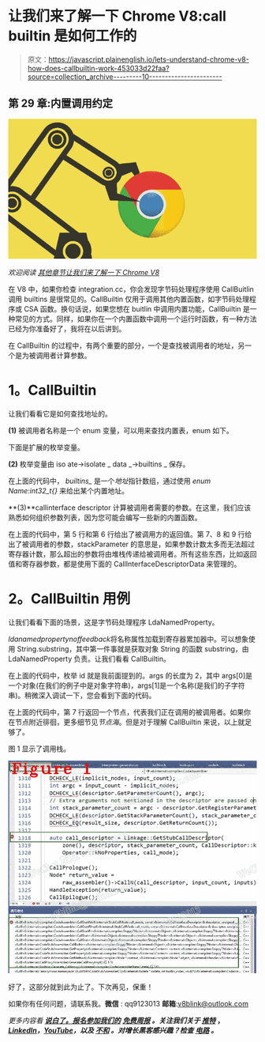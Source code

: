 # 让我们来了解一下 Chrome V8:call builtin 是如何工作的

> 原文：<https://javascript.plainenglish.io/lets-understand-chrome-v8-how-does-callbuiltin-work-453033d22faa?source=collection_archive---------10----------------------->

## 第 29 章:内置调用约定

![](img/2229cb027639f57877eb360bf75cd927.png)

*欢迎阅读* [*其他章节让我们来了解一下 Chrome V8*](https://medium.com/@huidou)

在 V8 中，如果你检查 integration.cc，你会发现字节码处理程序使用 CallBuitlin 调用 builtins 是很常见的。CallBuiltin 仅用于调用其他内置函数，如字节码处理程序或 CSA 函数。换句话说，如果您想在 buitlin 中调用内置功能，CallBuiltin 是一种常见的方式。同样，如果你在一个内置函数中调用一个运行时函数，有一种方法已经为你准备好了，我将在以后讲到。

在 CallBuiltin 的过程中，有两个重要的部分，一个是查找被调用者的地址，另一个是为被调用者计算参数。

# **1。CallBuiltin**

让我们看看它是如何查找地址的。

**(1)** 被调用者名称是一个 enum 变量，可以用来查找内置表，enum 如下。

下面是扩展的枚举变量。

**(2)** 枚举变量由 iso ate->isolate _ data _->builtins _ 保存。

在上面的代码中， *builtins_* 是一个*地址*指针数组，通过使用 *enum Name:int32_t{}* 来给出某个内置地址。

**(3)**callinterface descriptor 计算被调用者需要的参数。在这里，我们应该熟悉如何组织参数列表，因为您可能会编写一些新的内置函数。

在上面的代码中，第 5 行和第 6 行给出了被调用方的返回值。第 7、8 和 9 行给出了被调用者的参数，stackParameter 的意思是，如果参数计数太多而无法超过寄存器计数，那么超出的参数将由堆栈传递给被调用者。所有这些东西，比如返回值和寄存器参数，都是使用下面的 CallInterfaceDescriptorData 来管理的。

# **2。CallBuiltin 用例**

让我们看看下面的场景，这是字节码处理程序 LdaNamedProperty。

*ldanamedpropertynoffeedback*将名称属性加载到寄存器累加器中。可以想象使用 String.substring，其中第一件事就是获取对象 String 的函数 substring，由 LdaNamedProperty 负责。让我们看看 CallBuiltin。

在上面的代码中，枚举 id 就是我前面提到的。args 的长度为 2，其中 args[0]是一个对象(在我们的例子中是对象字符串)，args[1]是一个名称(是我们的子字符串)。稍微深入调试一下，您会看到下面的代码。

在上面的代码中，第 7 行返回一个节点，代表我们正在调用的被调用者。如果你在节点附近徘徊，更多细节见*节点海*。但是对于理解 CallBuiltin 来说，以上就足够了。

图 1 显示了调用栈。

![](img/4eaac874b8c31fc29c46d3ba69a3e66f.png)

好了，这部分就到此为止了。下次再见，保重！

如果你有任何问题，请联系我。**微信** : qq9123013 **邮箱**:[v8blink@outlook.com](mailto:v8blink@outlook.com)

*更多内容看* [***说白了。报名参加我们的***](https://plainenglish.io/) **[***免费周报***](http://newsletter.plainenglish.io/) *。关注我们关于* [***推特***](https://twitter.com/inPlainEngHQ) ，[***LinkedIn***](https://www.linkedin.com/company/inplainenglish/)*，*[***YouTube***](https://www.youtube.com/channel/UCtipWUghju290NWcn8jhyAw)*，以及* [***不和***](https://discord.gg/GtDtUAvyhW) *。对增长黑客感兴趣？检查* [***电路***](https://circuit.ooo/) *。***